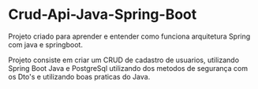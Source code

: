 # Crud-Api-Java-Spring-Boot
Projeto criado para aprender e entender como funciona arquitetura Spring com java e springboot.

Projeto consiste em criar um CRUD de cadastro de usuarios, utilizando Spring Boot Java e PostgreSql
utilizando dos metodos de segurança com os Dto's e utilizando boas praticas do Java.
